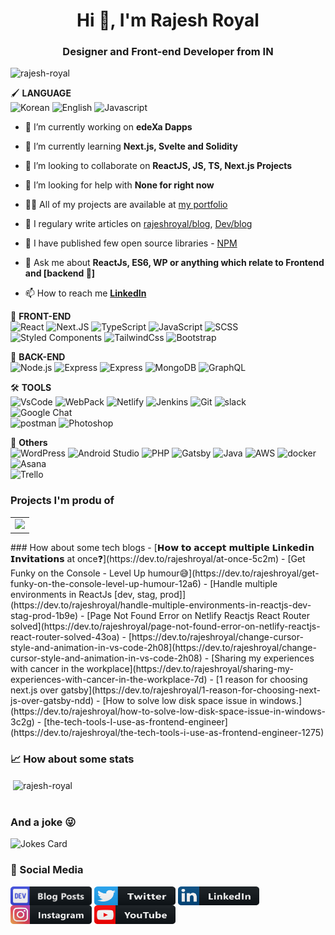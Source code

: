 <h1 align="center">Hi 👋, I'm Rajesh Royal</h1>
<h3 align="center" align-items="center">Designer and Front-end Developer from IN</h3>

<p align="left"> <img src="https://komarev.com/ghpvc/?username=rajesh-royal" alt="rajesh-royal" /> </p>

🖌 **LANGUAGE** <br />
![Korean](https://img.shields.io/badge/-Hindi-orange)
![English](https://img.shields.io/badge/English-blue)
![Javascript](https://img.shields.io/badge/JavaScript-black?logo=Javascript)

- 🔭 I’m currently working on **edeXa Dapps**

- 🌱 I’m currently learning **Next.js, Svelte and Solidity**

- 👯 I’m looking to collaborate on **ReactJS, JS, TS, Next.js Projects**

- 🤝 I’m looking for help with **None for right now**

- 👨‍💻 All of my projects are available at [my portfolio](https://rajeshroyal.com)

- 📝 I regulary write articles on [rajeshroyal/blog](https://rajeshroyal.com/blog), [Dev/blog](https://dev.to/rajeshroyal)
 
- 📢 I have published few open source libraries - [NPM](https://www.npmjs.com/~rajesh896)

- 💬 Ask me about **ReactJs, ES6, WP or anything which relate to Frontend and [backend 🙂]**

- 📫 How to reach me **[LinkedIn](https://www.linkedin.com/in/rajesh-royal)**

🌱 **FRONT-END** <br />
![React](https://img.shields.io/badge/React-black?logo=react)
![Next.JS](https://img.shields.io/badge/Next.JS-black?logo=Next.JS)
![TypeScript](https://img.shields.io/badge/TypeScript-black?logo=typescript)
![JavaScript](https://img.shields.io/badge/ES6,%20HTML5,%20CSS3-black?logo=javascript)
![SCSS](https://img.shields.io/badge/SCSS-black?logo=sass)
![Styled Components](https://img.shields.io/badge/Styled%20Components-black?logo=styled-components)
![TailwindCss](https://img.shields.io/badge/Tailwind-black?logo=Tailwindcss)
![Bootstrap](https://img.shields.io/badge/Bootstrap-black?logo=Bootstrap)

🌱 **BACK-END** <br />
![Node.js](https://img.shields.io/badge/Node.js-black?logo=node.js)
![Express](https://img.shields.io/badge/Express-black?logo=express)
![Express](https://img.shields.io/badge/Nest.js-black?logo=nestjs)
![MongoDB](https://img.shields.io/badge/MongoDB-black?logo=mongodb)
![GraphQL](https://img.shields.io/badge/GraphQL-black?logo=graphql)

🛠 **TOOLS** <br />
![VsCode](https://img.shields.io/badge/VSCode-black?logo=visual-studio-code)
![WebPack](https://img.shields.io/badge/Webpack-black?logo=webpack)
![Netlify](https://img.shields.io/badge/Netlify-black?logo=netlify)
![Jenkins](https://img.shields.io/badge/Jenkins-black?logo=jenkins) 
![Git](https://img.shields.io/badge/Git-black?logo=git) 
![slack](https://img.shields.io/badge/Slack-black?logo=slack)	
![Google Chat](https://img.shields.io/badge/GChat-black?logo=google-chat)	
![postman](https://img.shields.io/badge/Postman-black?logo=postman) 
![Photoshop](https://img.shields.io/badge/Photoshop-black?logo=adobe%20photoshop)


🧯 **Others** <br />
![WordPress](https://img.shields.io/badge/Wordpress-black?logo=wordpress)
![Android Studio](https://img.shields.io/badge/Android%20Studio-black?logo=android-studio)
![PHP](https://img.shields.io/badge/Gatsby-black?logo=gatsby)
![Gatsby](https://img.shields.io/badge/PHP-black?logo=php)
![Java](https://img.shields.io/badge/JAVA-black?logo=java)
![AWS](https://img.shields.io/badge/AWS-black?logo=Amazon-AWS)
![docker](https://img.shields.io/badge/Docker-black?logo=docker)
![Asana](https://img.shields.io/badge/Asana-black?logo=asana)	
![Trello](https://img.shields.io/badge/Trello-black?logo=trello)	

### Projects I'm produ of
<table>
  <tr>
    <td><a href="https://github.com/Rajesh-Royal/Broprint.js" target="_blank"><img src="https://user-images.githubusercontent.com/24524924/164651028-1a35b1a9-61eb-47d9-ad70-362060f8e5c7.gif" width=300></a></td>
  </tr>
 </table>
### How about some tech blogs
<!-- BLOG-POST-LIST:START -->
- [𝗛𝗼𝘄 𝘁𝗼 𝗮𝗰𝗰𝗲𝗽𝘁 𝗺𝘂𝗹𝘁𝗶𝗽𝗹𝗲 𝗟𝗶𝗻𝗸𝗲𝗱𝗶𝗻 𝗜𝗻𝘃𝗶𝘁𝗮𝘁𝗶𝗼𝗻𝘀 at once❓](https://dev.to/rajeshroyal/at-once-5c2m)
- [Get Funky on the Console - Level Up humour😅](https://dev.to/rajeshroyal/get-funky-on-the-console-level-up-humour-12a6)
- [Handle multiple environments in ReactJs [dev, stag, prod]](https://dev.to/rajeshroyal/handle-multiple-environments-in-reactjs-dev-stag-prod-1b9e)
- [Page Not Found Error on Netlify Reactjs React Router solved](https://dev.to/rajeshroyal/page-not-found-error-on-netlify-reactjs-react-router-solved-43oa)
- [https://dev.to/rajeshroyal/change-cursor-style-and-animation-in-vs-code-2h08](https://dev.to/rajeshroyal/change-cursor-style-and-animation-in-vs-code-2h08)
- [Sharing my experiences with cancer in the workplace](https://dev.to/rajeshroyal/sharing-my-experiences-with-cancer-in-the-workplace-7d)
- [1 reason for choosing next.js over gatsby](https://dev.to/rajeshroyal/1-reason-for-choosing-next-js-over-gatsby-ndd)
- [How to solve low disk space issue in windows.](https://dev.to/rajeshroyal/how-to-solve-low-disk-space-issue-in-windows-3c2g)
- [the-tech-tools-I-use-as-frontend-engineer](https://dev.to/rajeshroyal/the-tech-tools-i-use-as-frontend-engineer-1275)
<!-- BLOG-POST-LIST:END -->


### 📈 How about some stats
<div align="left">&nbsp;<img align="center" src="https://github-readme-stats.vercel.app/api?username=rajesh-royal&show_icons=true" alt="rajesh-royal" /></div>
<br/>

### And a joke 😜
![Jokes Card](https://readme-jokes.vercel.app/api?hideBorder)

### 📱 Social Media
<p align="left">
<a href="https://dev.to/rajeshroyal" target="blank"><img align="center" src="https://github.com/MikeCodesDotNET/ColoredBadges/blob/master/svg/blogs/devto.svg" alt="rajeshroyal" height="30" width="130" /></a>
<a href="https://twitter.com/raj_896" target="blank"><img align="center" src="https://github.com/MikeCodesDotNET/ColoredBadges/blob/master/svg/social/twitter.svg" alt="raj_896" height="30" width="130" /></a>
<a href="https://linkedin.com/in/rajesh-royal" target="blank"><img align="center" src="https://github.com/MikeCodesDotNET/ColoredBadges/blob/master/svg/social/linkedin.svg" alt="rajesh-royal" height="30" width="130" /></a>
<a href="https://instagram.com/rajesh.royal" target="blank"><img align="center" src="https://github.com/MikeCodesDotNET/ColoredBadges/blob/master/svg/social/instagram.svg" alt="rajesh.royal" height="30" width="130" /></a>
<a href="https://www.youtube.com/channel/UCBb97XjrfMYbUTh5bPzEn7g" target="blank"><img align="center" src="https://github.com/MikeCodesDotNET/ColoredBadges/blob/master/svg/streaming/youtube.svg" alt="ucp_2dqfxjvlamkwwsoidrqw" height="30" width="130" /></a>
</p>
